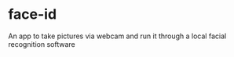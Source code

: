 # face-id
An app to take pictures via webcam and run it through a local facial recognition software
